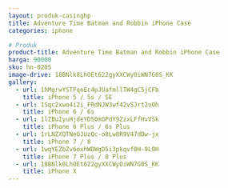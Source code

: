 ```yaml
---
layout: produk-casinghp
title: Adventure Time Batman and Robbin iPhone Case
categories: iphone

# Produk
product-title: Adventure Time Batman and Robbin iPhone Case
harga: 90000
sku: hn-0205
image-drive: 18BNlk8LhOEt622gyXXCWyOiWN7G0S_KK
gallery:
  - url: 1hMgrwYSTFqoEc4pJUafmllTW4gC5jCFb
    title: iPhone 5 / 5s / SE
  - url: 1Sqc2xwo4i2i_FRdNJW3wf42vSJrt2oOh
    title: iPhone 6 / 6s
  - url: 1lZBuIyuHjdeYDS0mGPdY9ZzxLFfHvVSk
    title: iPhone 6 Plus / 6s Plus
  - url: 1rLNZXQTNeOJUzQc-o8Lw8R9V47dDw-jx
    title: iPhone 7 / 8
  - url: 1wqYEZbZv6oxhWDWgD5i3pkqvf0H-9L0H
    title: iPhone 7 Plus / 8 Plus
  - url: 18BNlk8LhOEt622gyXXCWyOiWN7G0S_KK
    title: iPhone X
---
```

